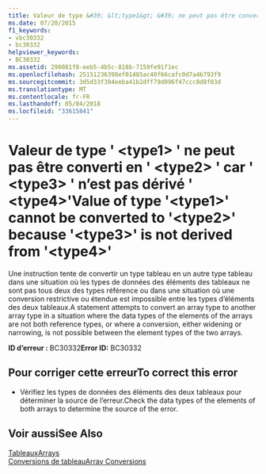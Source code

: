 ```yaml
---
title: Valeur de type &#39; &lt;type1&gt; &#39; ne peut pas être converti en &#39; &lt;type2&gt; &#39; car &#39; &lt;type3&gt; &#39; n’est pas dérivé &#39; &lt;type4&gt;&#39;
ms.date: 07/20/2015
f1_keywords:
- vbc30332
- bc30332
helpviewer_keywords:
- BC30332
ms.assetid: 290081f8-eeb5-4b5c-818b-7159fe91f1ec
ms.openlocfilehash: 25151236398ef01485ac40f66cafc0d7a4b793f9
ms.sourcegitcommit: 3d5d33f384eeba41b2dff79d096f47ccc8d8f03d
ms.translationtype: MT
ms.contentlocale: fr-FR
ms.lasthandoff: 05/04/2018
ms.locfileid: "33615841"
---
```

# <a name="value-of-type-39lttype1gt39-cannot-be-converted-to-39lttype2gt39-because-39lttype3gt39-is-not-derived-from-39lttype4gt39"></a><span data-ttu-id="a997a-102">Valeur de type &#39; &lt;type1&gt; &#39; ne peut pas être converti en &#39; &lt;type2&gt; &#39; car &#39; &lt;type3&gt; &#39; n’est pas dérivé &#39; &lt;type4&gt;&#39;</span><span class="sxs-lookup"><span data-stu-id="a997a-102">Value of type &#39;&lt;type1&gt;&#39; cannot be converted to &#39;&lt;type2&gt;&#39; because &#39;&lt;type3&gt;&#39; is not derived from &#39;&lt;type4&gt;&#39;</span></span>
<span data-ttu-id="a997a-103">Une instruction tente de convertir un type tableau en un autre type tableau dans une situation où les types de données des éléments des tableaux ne sont pas tous deux des types référence ou dans une situation où une conversion restrictive ou étendue est impossible entre les types d’éléments des deux tableaux.</span><span class="sxs-lookup"><span data-stu-id="a997a-103">A statement attempts to convert an array type to another array type in a situation where the data types of the elements of the arrays are not both reference types, or where a conversion, either widening or narrowing, is not possible between the element types of the two arrays.</span></span>  
  
 <span data-ttu-id="a997a-104">**ID d’erreur :** BC30332</span><span class="sxs-lookup"><span data-stu-id="a997a-104">**Error ID:** BC30332</span></span>  
  
## <a name="to-correct-this-error"></a><span data-ttu-id="a997a-105">Pour corriger cette erreur</span><span class="sxs-lookup"><span data-stu-id="a997a-105">To correct this error</span></span>  
  
-   <span data-ttu-id="a997a-106">Vérifiez les types de données des éléments des deux tableaux pour déterminer la source de l’erreur.</span><span class="sxs-lookup"><span data-stu-id="a997a-106">Check the data types of the elements of both arrays to determine the source of the error.</span></span>  
  
## <a name="see-also"></a><span data-ttu-id="a997a-107">Voir aussi</span><span class="sxs-lookup"><span data-stu-id="a997a-107">See Also</span></span>  
 [<span data-ttu-id="a997a-108">Tableaux</span><span class="sxs-lookup"><span data-stu-id="a997a-108">Arrays</span></span>](../../visual-basic/programming-guide/language-features/arrays/index.md)  
 [<span data-ttu-id="a997a-109">Conversions de tableau</span><span class="sxs-lookup"><span data-stu-id="a997a-109">Array Conversions</span></span>](../../visual-basic/programming-guide/language-features/data-types/array-conversions.md)
